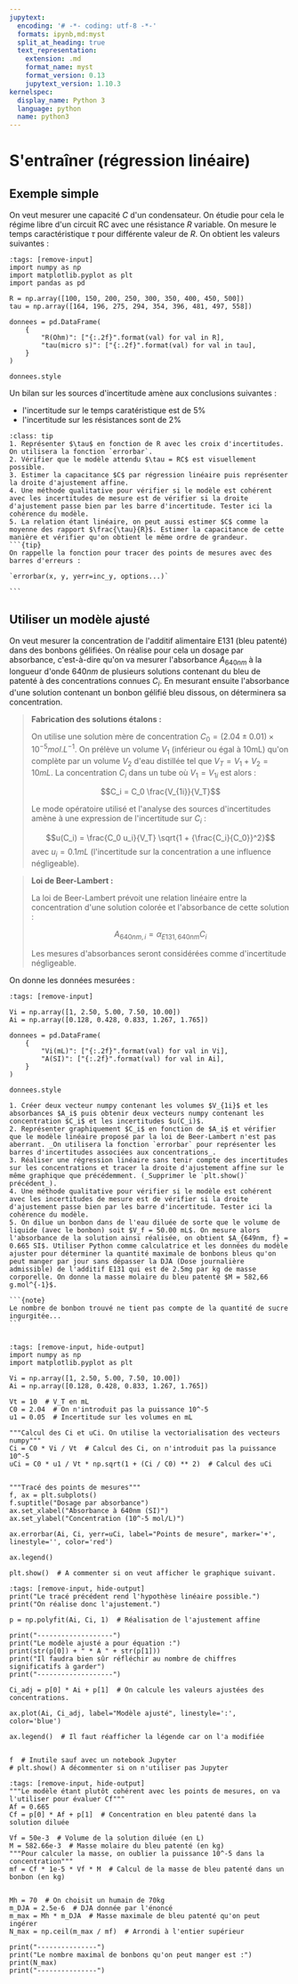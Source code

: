 ```yaml
---
jupytext:
  encoding: '# -*- coding: utf-8 -*-'
  formats: ipynb,md:myst
  split_at_heading: true
  text_representation:
    extension: .md
    format_name: myst
    format_version: 0.13
    jupytext_version: 1.10.3
kernelspec:
  display_name: Python 3
  language: python
  name: python3
---
```


# S'entraîner (régression linéaire)

## Exemple simple
On veut mesurer une capacité $C$ d'un condensateur. On étudie pour cela le régime libre d'un circuit RC avec une résistance $R$ variable. On mesure le temps caractéristique $\tau$ pour différente valeur de $R$. On obtient les valeurs suivantes :

```{code-cell}
:tags: [remove-input]
import numpy as np
import matplotlib.pyplot as plt
import pandas as pd

R = np.array([100, 150, 200, 250, 300, 350, 400, 450, 500])
tau = np.array([164, 196, 275, 294, 354, 396, 481, 497, 558])

donnees = pd.DataFrame(
    {
        "R(Ohm)": ["{:.2f}".format(val) for val in R],
        "tau(micro s)": ["{:.2f}".format(val) for val in tau],
    }
)

donnees.style

```

Un bilan sur les sources d'incertitude amène aux conclusions suivantes :
* l'incertitude sur le temps caratéristique est de 5%
* l'incertitude sur les résistances sont de 2%

````{admonition} Détermination de C
:class: tip
1. Représenter $\tau$ en fonction de R avec les croix d'incertitudes. On utilisera la fonction `errorbar`.
2. Vérifier que le modèle attendu $\tau = RC$ est visuellement possible.
3. Estimer la capacitance $C$ par régression linéaire puis représenter la droite d'ajustement affine.
4. Une méthode qualitative pour vérifier si le modèle est cohérent avec les incertitudes de mesure est de vérifier si la droite d'ajustement passe bien par les barre d'incertitude. Tester ici la cohérence du modèle.
5. La relation étant linéaire, on peut aussi estimer $C$ comme la moyenne des rapport $\frac{\tau}{R}$. Estimer la capacitance de cette manière et vérifier qu'on obtient le même ordre de grandeur.
```{tip}
On rappelle la fonction pour tracer des points de mesures avec des barres d'erreurs :

`errorbar(x, y, yerr=inc_y, options...)`

```
````

## Utiliser un modèle ajusté

On veut mesurer la concentration de l'additif alimentaire E131 (bleu patenté) dans des bonbons gélifiées. On réalise pour cela un dosage par absorbance, c'est-à-dire qu'on va mesurer l'absorbance $A_{640nm}$ à la longueur d'onde $640nm$ de plusieurs solutions contenant du bleu de patenté à des concentrations connues $C_i$. En mesurant ensuite l'absorbance d'une solution contenant un bonbon gélifié bleu dissous, on déterminera sa concentration.

> __Fabrication des solutions étalons :__
> 
> On utilise une solution mère de concentration $C_0 = (2.04 \pm 0.01) \times 10^{-5} mol.L^{-1}$. On prélève un volume $V_1$ (inférieur ou égal à 10mL) qu'on complète par un volume $V_2$ d'eau distillée tel que $V_T= V_1 + V_2 = 10mL$. La concentration $C_i$ dans un tube où $V_1 = V_{1i}$ est alors :
>
> $$C_i = C_0 \frac{V_{1i}}{V_T}$$
>
> Le mode opératoire utilisé et l'analyse des sources d'incertitudes amène à une expression de l'incertitude sur $C_i$ :
>
> $$u(C_i) = \frac{C_0 u_i}{V_T} \sqrt{1 + {\frac{C_i}{C_0}}^2}$$
> avec $u_i = 0.1 mL$ (l'incertitude sur la concentration a une influence négligeable).

> __Loi de Beer-Lambert :__
>
> La loi de Beer-Lambert prévoit une relation linéaire entre la concentration d'une solution colorée et l'absorbance de cette solution : 
>
> $$A_{640nm, i} = \alpha_{E131, 640nm} C_i$$
>
> Les mesures d'absorbances seront considérées comme d'incertitude négligeable.

On donne les données mesurées :

```{code-cell}
:tags: [remove-input]

Vi = np.array([1, 2.50, 5.00, 7.50, 10.00])
Ai = np.array([0.128, 0.428, 0.833, 1.267, 1.765])

donnees = pd.DataFrame(
    {
        "Vi(mL)": ["{:.2f}".format(val) for val in Vi],
        "A(SI)": ["{:.2f}".format(val) for val in Ai],
    }
)

donnees.style

```


````{admonition} Dosage par absorbance
1. Créer deux vecteur numpy contenant les volumes $V_{1i}$ et les absorbances $A_i$ puis obtenir deux vecteurs numpy contenant les concentration $C_i$ et les incertitudes $u(C_i)$.
2. Représenter graphiquement $C_i$ en fonction de $A_i$ et vérifier que le modèle linéaire proposé par la loi de Beer-Lambert n'est pas aberrant. _On utilisera la fonction `errorbar` pour représenter les barres d'incertitudes associées aux concentrations_.
3. Réaliser une régression linéaire sans tenir compte des incertitudes sur les concentrations et tracer la droite d'ajustement affine sur le même graphique que précédemment. (_Supprimer le `plt.show()` précédent_).
4. Une méthode qualitative pour vérifier si le modèle est cohérent avec les incertitudes de mesure est de vérifier si la droite d'ajustement passe bien par les barre d'incertitude. Tester ici la cohérence du modèle.
5. On dilue un bonbon dans de l'eau diluée de sorte que le volume de liquide (avec le bonbon) soit $V_f = 50.00 mL$. On mesure alors l'absorbance de la solution ainsi réalisée, on obtient $A_{649nm, f} = 0.665 SI$. Utiliser Python comme calculatrice et les données du modèle ajuster pour déterminer la quantité maximale de bonbons bleus qu'on peut manger par jour sans dépasser la DJA (Dose journalière admissible) de l'additif E131 qui est de 2.5mg par kg de masse corporelle. On donne la masse molaire du bleu patenté $M = 582,66 g.mol^{-1}$.

```{note}
Le nombre de bonbon trouvé ne tient pas compte de la quantité de sucre ingurgitée...
```


````

```{code-cell}
:tags: [remove-input, hide-output]
import numpy as np
import matplotlib.pyplot as plt

Vi = np.array([1, 2.50, 5.00, 7.50, 10.00])
Ai = np.array([0.128, 0.428, 0.833, 1.267, 1.765])

Vt = 10  # V_T en mL
C0 = 2.04  # On n'introduit pas la puissance 10^-5
u1 = 0.05  # Incertitude sur les volumes en mL

"""Calcul des Ci et uCi. On utilise la vectorialisation des vecteurs numpy"""
Ci = C0 * Vi / Vt  # Calcul des Ci, on n'introduit pas la puissance 10^-5
uCi = C0 * u1 / Vt * np.sqrt(1 + (Ci / C0) ** 2)  # Calcul des uCi


"""Tracé des points de mesures"""
f, ax = plt.subplots()
f.suptitle("Dosage par absorbance")
ax.set_xlabel("Absorbance à 640nm (SI)")
ax.set_ylabel("Concentration (10^-5 mol/L)")

ax.errorbar(Ai, Ci, yerr=uCi, label="Points de mesure", marker='+', linestyle='', color='red')

ax.legend()

plt.show()  # A commenter si on veut afficher le graphique suivant.

```

```{code-cell}
:tags: [remove-input, hide-output]
print("Le tracé précédent rend l'hypothèse linéaire possible.")
print("On réalise donc l'ajustement.")

p = np.polyfit(Ai, Ci, 1)  # Réalisation de l'ajustement affine

print("-------------------")
print("Le modèle ajusté a pour équation :")
print(str(p[0]) + " * A " + str(p[1]))
print("Il faudra bien sûr réfléchir au nombre de chiffres significatifs à garder")
print("-------------------")

Ci_adj = p[0] * Ai + p[1]  # On calcule les valeurs ajustées des concentrations.

ax.plot(Ai, Ci_adj, label="Modèle ajusté", linestyle=':', color='blue')

ax.legend()  # Il faut réafficher la légende car on l'a modifiée


f  # Inutile sauf avec un notebook Jupyter
# plt.show() A décommenter si on n'utiliser pas Jupyter

```

```{code-cell}
:tags: [remove-input, hide-output]
"""Le modèle étant plutôt cohérent avec les points de mesures, on va l'utiliser pour évaluer Cf"""
Af = 0.665
Cf = p[0] * Af + p[1]  # Concentration en bleu patenté dans la solution diluée

Vf = 50e-3  # Volume de la solution diluée (en L)
M = 582.66e-3  # Masse molaire du bleu patenté (en kg)
"""Pour calculer la masse, on oublier la puissance 10^-5 dans la concentration"""
mf = Cf * 1e-5 * Vf * M  # Calcul de la masse de bleu patenté dans un bonbon (en kg)


Mh = 70  # On choisit un humain de 70kg
m_DJA = 2.5e-6  # DJA donnée par l'énoncé
m_max = Mh * m_DJA  # Masse maximale de bleu patenté qu'on peut ingérer
N_max = np.ceil(m_max / mf)  # Arrondi à l'entier supérieur

print("---------------")
print("Le nombre maximal de bonbons qu'on peut manger est :")
print(N_max)
print("---------------")

```